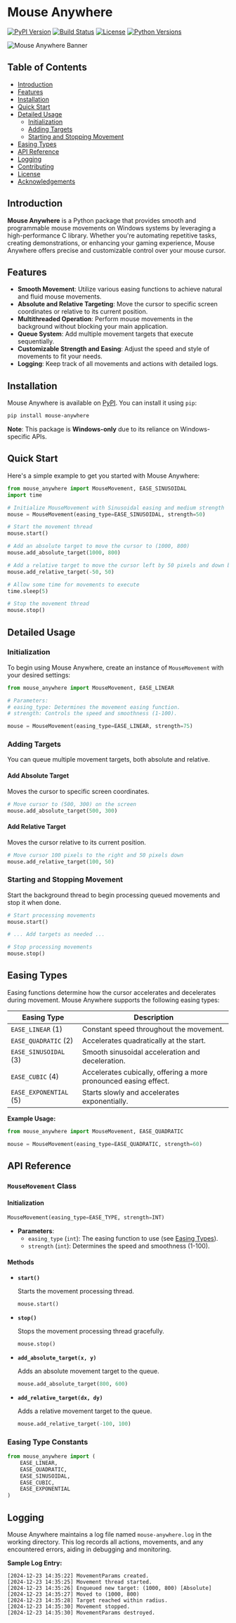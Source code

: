 
# Mouse Anywhere

[![PyPI Version](https://img.shields.io/pypi/v/mouse-anywhere.svg)](https://pypi.org/project/mouse-anywhere/)
[![Build Status](https://github.com/wuhplaptop/mouse-anywhere/actions/workflows/workflow.yaml/badge.svg)](https://github.com/wuhplaptop/mouse-anywhere/actions)
[![License](https://img.shields.io/pypi/l/mouse-anywhere.svg)](https://github.com/wuhplaptop/mouse-anywhere/blob/main/LICENSE)
[![Python Versions](https://img.shields.io/pypi/pyversions/mouse-anywhere.svg)](https://www.python.org/downloads/)

![Mouse Anywhere Banner](https://github.com/wuhplaptop/mouse-anywhere/blob/main/banner.png)

## Table of Contents

- [Introduction](#introduction)
- [Features](#features)
- [Installation](#installation)
- [Quick Start](#quick-start)
- [Detailed Usage](#detailed-usage)
  - [Initialization](#initialization)
  - [Adding Targets](#adding-targets)
  - [Starting and Stopping Movement](#starting-and-stopping-movement)
- [Easing Types](#easing-types)
- [API Reference](#api-reference)
- [Logging](#logging)
- [Contributing](#contributing)
- [License](#license)
- [Acknowledgements](#acknowledgements)

## Introduction

**Mouse Anywhere** is a Python package that provides smooth and programmable mouse movements on Windows systems by leveraging a high-performance C library. Whether you're automating repetitive tasks, creating demonstrations, or enhancing your gaming experience, Mouse Anywhere offers precise and customizable control over your mouse cursor.

## Features

- **Smooth Movement**: Utilize various easing functions to achieve natural and fluid mouse movements.
- **Absolute and Relative Targeting**: Move the cursor to specific screen coordinates or relative to its current position.
- **Multithreaded Operation**: Perform mouse movements in the background without blocking your main application.
- **Queue System**: Add multiple movement targets that execute sequentially.
- **Customizable Strength and Easing**: Adjust the speed and style of movements to fit your needs.
- **Logging**: Keep track of all movements and actions with detailed logs.

## Installation

Mouse Anywhere is available on [PyPI](https://pypi.org/project/mouse-anywhere/). You can install it using `pip`:

```bash
pip install mouse-anywhere
```

**Note**: This package is **Windows-only** due to its reliance on Windows-specific APIs.

## Quick Start

Here's a simple example to get you started with Mouse Anywhere:

```python
from mouse_anywhere import MouseMovement, EASE_SINUSOIDAL
import time

# Initialize MouseMovement with Sinusoidal easing and medium strength
mouse = MouseMovement(easing_type=EASE_SINUSOIDAL, strength=50)

# Start the movement thread
mouse.start()

# Add an absolute target to move the cursor to (1000, 800)
mouse.add_absolute_target(1000, 800)

# Add a relative target to move the cursor left by 50 pixels and down by 50 pixels
mouse.add_relative_target(-50, 50)

# Allow some time for movements to execute
time.sleep(5)

# Stop the movement thread
mouse.stop()
```

## Detailed Usage

### Initialization

To begin using Mouse Anywhere, create an instance of `MouseMovement` with your desired settings:

```python
from mouse_anywhere import MouseMovement, EASE_LINEAR

# Parameters:
# easing_type: Determines the movement easing function.
# strength: Controls the speed and smoothness (1-100).

mouse = MouseMovement(easing_type=EASE_LINEAR, strength=75)
```

### Adding Targets

You can queue multiple movement targets, both absolute and relative.

#### Add Absolute Target

Moves the cursor to specific screen coordinates.

```python
# Move cursor to (500, 300) on the screen
mouse.add_absolute_target(500, 300)
```

#### Add Relative Target

Moves the cursor relative to its current position.

```python
# Move cursor 100 pixels to the right and 50 pixels down
mouse.add_relative_target(100, 50)
```

### Starting and Stopping Movement

Start the background thread to begin processing queued movements and stop it when done.

```python
# Start processing movements
mouse.start()

# ... Add targets as needed ...

# Stop processing movements
mouse.stop()
```

## Easing Types

Easing functions determine how the cursor accelerates and decelerates during movement. Mouse Anywhere supports the following easing types:

| Easing Type      | Description                             |
| ---------------- | --------------------------------------- |
| `EASE_LINEAR` (1) | Constant speed throughout the movement. |
| `EASE_QUADRATIC` (2) | Accelerates quadratically at the start. |
| `EASE_SINUSOIDAL` (3) | Smooth sinusoidal acceleration and deceleration. |
| `EASE_CUBIC` (4) | Accelerates cubically, offering a more pronounced easing effect. |
| `EASE_EXPONENTIAL` (5) | Starts slowly and accelerates exponentially. |

**Example Usage:**

```python
from mouse_anywhere import MouseMovement, EASE_QUADRATIC

mouse = MouseMovement(easing_type=EASE_QUADRATIC, strength=60)
```

## API Reference

### `MouseMovement` Class

#### Initialization

```python
MouseMovement(easing_type=EASE_TYPE, strength=INT)
```

- **Parameters**:
  - `easing_type` (`int`): The easing function to use (see [Easing Types](#easing-types)).
  - `strength` (`int`): Determines the speed and smoothness (1-100).

#### Methods

- **`start()`**

  Starts the movement processing thread.

  ```python
  mouse.start()
  ```

- **`stop()`**

  Stops the movement processing thread gracefully.

  ```python
  mouse.stop()
  ```

- **`add_absolute_target(x, y)`**

  Adds an absolute movement target to the queue.

  ```python
  mouse.add_absolute_target(800, 600)
  ```

- **`add_relative_target(dx, dy)`**

  Adds a relative movement target to the queue.

  ```python
  mouse.add_relative_target(-100, 100)
  ```

### Easing Type Constants

```python
from mouse_anywhere import (
    EASE_LINEAR,
    EASE_QUADRATIC,
    EASE_SINUSOIDAL,
    EASE_CUBIC,
    EASE_EXPONENTIAL
)
```

## Logging

Mouse Anywhere maintains a log file named `mouse-anywhere.log` in the working directory. This log records all actions, movements, and any encountered errors, aiding in debugging and monitoring.

**Sample Log Entry:**

```
[2024-12-23 14:35:22] MovementParams created.
[2024-12-23 14:35:25] Movement thread started.
[2024-12-23 14:35:26] Enqueued new target: (1000, 800) [Absolute]
[2024-12-23 14:35:27] Moved to (1000, 800)
[2024-12-23 14:35:28] Target reached within radius.
[2024-12-23 14:35:30] Movement stopped.
[2024-12-23 14:35:30] MovementParams destroyed.
```
